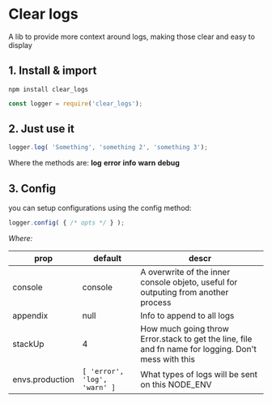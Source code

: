 # Clear logs

A lib to provide more context around logs, making those clear and easy to display

## 1. Install & import

`npm install clear_logs`

```js
const logger = require('clear_logs');
```

## 2. Just use it
```js
logger.log( 'Something', 'something 2', 'something 3');
```

Where the methods are:
**log**
**error**
**info**
**warn**
**debug**

## 3. Config

you can setup configurations using the config method:

```js
logger.config( { /* opts */ } );
```

*Where:*

| prop | default | descr |
| ---- | ------- | ----- |
| console | console | A overwrite of the inner console objeto, useful for outputing from another process |
| appendix | null | Info to append to all logs |
| stackUp | 4 | How much going throw Error.stack to get the line, file and fn name for logging. Don't mess with this |
| envs.production | `[ 'error', 'log', 'warn' ]` | What types of logs will be sent on this NODE_ENV |
